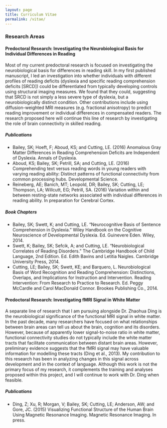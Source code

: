 ```yaml
---
layout: page
title: Curriculum Vitae
permalink: /vitae/
---
```


### Research Areas

#### Predoctoral Research: Investigating the Neurobiological Basis for Individual Differences in Reading
Most of my current predoctoral research is focused on investigating the neurobiological basis for differences in reading skill. In my first published manuscript, I led an investigation into whether individuals with different profiles of reading deficits (dyslexia and specific reading comprehension deficits [SRCD]) could be differentiated from typically developing controls using structural imaging measures. We found that they could, suggesting that SRCD is not simply a less severe type of dyslexia, but a neurobiologically distinct condition. Other contributions include using diffusion-weighted MRI measures (e.g. fractional anisotropy) to predict reading improvement or individual differences in compensated readers. The research proposed here will continue this line of research by investigating the role of brain connectivity in skilled reading. 

##### Publications
- Bailey, SK; Hoeft, F; Aboud, KS; and Cutting, LE. (2016) Anomalous Gray Matter Differences in Reading Comprehension Deficits are Independent of Dyslexia. Annals of Dyslexia. 
- Aboud, KS; Bailey, SK; Petrill, SA; and Cutting, LE. (2016) Comprehending text versus reading words in young readers with varying reading ability: Distinct patterns of functional connectivity from common processing hubs. Developmental Science.
- Reineberg, AE; Banich, MT; Leopold, DR; Bailey, SK; Cutting, LE; Thompson, LA; Willcutt, EG; Petrill, SA. (2016) Variation within and between resting-state networks associated with individual differences in reading ability. In preparation for Cerebral Cortex.

##### Book Chapters
- Bailey, SK; Swett, K; and Cutting, LE. “Neurocognitive Basis of Sentence Comprehension in Dyslexia.” Wiley Handbook on the Cognitive Neuroscience of Developmental Dyslexia. Ed. Guinevere Eden. Wiley, 2014. 
- Swett, K; Bailey, SK; Sefcik, A; and Cutting, LE. “Neurobiological Correlates of Reading Disorders.” The Cambridge Handbook of Child Language, 2nd Edition. Ed. Edith Bavins and Letitia Naigles. Cambridge University Press, 2014. 
- Cutting, LE; Bailey, SK; Swett, KE; and Barquero, L. Neurobiological Basis of Word Recognition and Reading Comprehension: Distinctions, Overlaps, and Implications for Instruction and Intervention. Reading Intervention: From Research to Practice to Research. Ed. Peggy McCardle and Carol MacDonald Connor. Brookes Publishing Co., 2014. 


#### Predoctoral Research: Investigating fMRI Signal in White Matter
A separate line of research that I am pursuing alongside Dr. Zhaohua Ding is the neurobiological significance of the functional MRI signal in white matter. In the past decade, many researchers have focused on what relationships between brain areas can tell us about the brain, cognition and its disorders. However, because of apparently lower signal-to-noise ratio in white matter, functional connectivity studies do not typically include the white matter tracts that facilitate communication between distant brain areas. However, preliminary evidence suggests that the fMRI signal may have valuable information for modelling these tracts (Ding et al., 2013). My contribution to this research has been in analyzing changes in this signal across development and in the context of language. Although this work is not the primary focus of my research, it complements the training and analyses proposed within this project, and I will continue to work with Dr. Ding when feasible.

##### Publications
- Ding, Z; Xu, R; Morgan, V; Bailey, SK; Cutting, LE; Anderson, AW; and Gore, JC. (2015) Visualizing Functional Structure of the Human Brain Using Magnetic Resonance Imaging. Magnetic Resonance Imaging. In press.